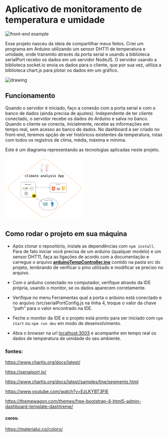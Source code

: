 # Aplicativo de monitoramento de temperatura e umidade

<img src="./public/screenShot.png" alt="front-end example" width="250"/>

Esse projeto nasceu da ideia de compartilhar meus feitos. Criei um programa em Arduino utilizando um sensor DHT11 de temperatura e umidade, onde transmito através da porta serial e usando a biblioteca serialPort recebo os dados em um servidor NodeJS. O servidor usando a biblioteca socket.io envia os dados para o cliente, que por sua vez, utiliza a biblioteca chart.js para plotar os dados em um gráfico.

 <img src="https://media3.giphy.com/media/v1.Y2lkPTc5MGI3NjExcTh3OGFkOXptOTJ6aHJwbWVkOXhibTJsdG5iOXlsa3NjYmI1MWs4diZlcD12MV9pbnRlcm5hbF9naWZfYnlfaWQmY3Q9Zw/EIiJp9cQ3GeEU/giphy.gif" alt="drawing" width="150"/>


## Funcionamento

Quando o servidor é iniciado, faço a conexão com a porta serial e com o banco de dados (ainda precisa de ajustes). Independente de ter cliente conectado, o servidor recebe os dados do Arduino e salva no banco.
Quando o cliente se conecta, inicialmente, recebe as informações em tempo real, sem acesso ao banco de dados. No dashboard à ser criado no front-end, teremos opção de ver históricos existentes da temperatura, rotas com todos os registros de clima, média, máxima e mínima.

Este é um diagrama representando as tecnologias aplicadas neste projeto.

<img src="./public/climateApp.png" alt="diagram" width="250"/>


## Como rodar o projeto em sua máquina
- Após clonar o repositório, instale as dependências com `npm install`. Para de fato iniciar você precisa de um arduino (qualquer modelo) e um sensor DHT11, faça as ligações de acordo com a documentação e carregue o arquivo **[arduinoTempController.ino](https://github.com/HenriqueBaetaLeite/serial-port-arduino/blob/main/src/arduinoTempController.ino)** contido na pasta src do projeto, lembrando de verificar o pino utilizado e modificar se preciso no arquivo.

- Com o arduino conectado no computador, verifique através da IDE própria, usando o monitor, se os dados aparecem corretamente.

- Verifique no menu Ferramentas qual a porta o arduino está conectado e no arquivo /src/serialPortConfig.js na linha 4, troque o valor da chave “path” para o valor encontrado na IDE.

- Feche o monitor da IDE e o projeto está pronto para ser iniciado com `npm start` ou `npm run dev` em modo de desenvolvimento.

- Abra o browser na url [localhost:3003](http://localhost:3003) e acompanhe em tempo real os dados de temperatura de umidade do seu ambiente.

### fontes:
https://www.chartjs.org/docs/latest/

https://serialport.io/

https://www.chartjs.org/docs/latest/samples/line/segments.html

https://www.youtube.com/watch?v=EzLKYBT3FlE

https://themewagon.com/themes/free-bootstrap-4-html5-admin-dashboard-template-dashtreme/

#### cores:
https://materialui.co/colors/